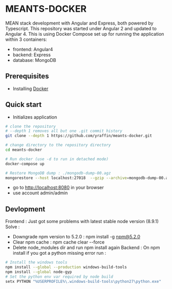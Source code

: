 # MEANTS-DOCKER
MEAN stack development with Angular and Express, both powered by Typescript. This repository was started under Angular 2 and updated to Angular 4.
This is using Docker Compose set up for running the application within 3 containers:
 - frontend: Angular4
 - backend: Express
 - database: MongoDB

## Prerequisites
 - Installing [Docker](https://www.docker.com/)
 

## Quick start
- Initializes application
```bash
# clone the repository
# --depth 1 removes all but one .git commit history
git clone --depth 1 https://github.com/yraffin/meants-docker.git

# change directory to the repository directory
cd meants-docker

# Run docker (use -d to run in detached mode)
docker-compose up

# Restore MongoDB dump : ./mongodb-dump-00.agz
mongorestore --host localhost:27018  --gzip --archive=mongodb-dump-00.agz
```

- go to [http://localhost:8080](http://localhost:8080) in your browser
- use account admin/admin
 

## Devlopment
Frontend :
Just got some problems with latest stable node version (8.9.1)
Solve :
- Downgrade npm version to 5.2.0 : npm install -g npm@5.2.0
- Clear npm cache : npm cache clear --force
- Delete node_modules dir and run npm install again
Backend :
On npm install if you got a python missing error run :
```bash
# Install the windows tools 
npm install --global --production windows-build-tools
npm install --global node-gyp
# Set the python env var required by node build
setx PYTHON "%USERPROFILE%\.windows-build-tools\python27\python.exe"
```
